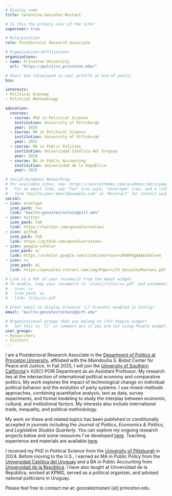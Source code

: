 ```yaml
---
# Display name
title: Valentina González-Rostani

# Is this the primary user of the site?
superuser: true

# Role/position
role: Postdoctoral Research Associate

# Organizations/Affiliations
organizations:
- name: Princeton University
  url: "https://politics.princeton.edu/"

# Short bio (displayed in user profile at end of posts)
bio: 

interests:
- Political Economy
- Political Methodology

education:
  courses:
  - course: PhD in Political Science
    institution: University of Pittsburgh
    year: 2024
  - course: MA in Political Science
    institution: University of Pittsburgh
    year: 2021
  - course: MA in Public Policies 
    institution: Universidad Católica del Uruguay
    year: 2019
  - course: BA in Public Accounting 
    institution: Universidad de la República
    year: 2015

# Social/Academic Networking
# For available icons, see: https://sourcethemes.com/academic/docs/page-builder/#icons
#   For an email link, use "fas" icon pack, "envelope" icon, and a link in the
#   form "mailto:your-email@example.com" or "#contact" for contact widget.
social:
- icon: envelope
  icon_pack: fas
  link: "mailto:gonzalezrostani@pitt.edu"
- icon: twitter
  icon_pack: fab
  link: https://twitter.com/gonzalezrostani
- icon: github
  icon_pack: fab
  link: https://github.com/gonzalezrostani
- icon: google-scholar
  icon_pack: ai
  link: https://scholar.google.com/citations?user=zR40PGgAAAAJ&hl=en
- icon: cv
  icon_pack: ai
  link: https://gonzalez-rostani.com/img/Papers/CV_GonzalezRostani.pdf

# Link to a PDF of your resume/CV from the About widget.
# To enable, copy your resume/CV to `static/files/cv.pdf` and uncomment the lines below.
# - icon: cv
#   icon_pack: ai
#   link: files/cv.pdf

# Enter email to display Gravatar (if Gravatar enabled in Config)
email: "mailto:gonzalezrostani@pitt.edu"

# Organizational groups that you belong to (for People widget)
#   Set this to `[]` or comment out if you are not using People widget.
user_groups:
- Researchers
- Visitors
---
```


I am a Postdoctoral Research Associate in the [Department of Politics at Princeton University](https://politics.princeton.edu/), affiliated with the Mamdouha S. Bobst Center for Peace and Justice. In Fall 2025, I will join the [University of Southern California](https://dornsife.usc.edu/poir/)'s (USC) POIR Department as an Assistant Professor. My research lies at the intersection of international political economy and comparative politics. My work explores the impact of technological change on individual political behavior and the evolution of party systems. I use mixed-methods approaches, combining quantitative analysis, text as data, survey experiments, and formal modeling to study the interplay between economic, cultural, and institutional factors. My interests also include international trade, inequality, and political methodology.

My work on these and related topics has been published or conditionally accepted in journals including the *Journal of Politics*, *Economics & Politics*, and *Legislative Studies Quarterly*. You can explore my ongoing research projects below and some resources I've developed [here](https://gonzalez-rostani.netlify.app/resources/). Teaching experience and materials are available [here](https://gonzalez-rostani.netlify.app/courses/).

I received my PhD in Political Science from the [University of Pittsburgh](https://www.polisci.pitt.edu/) in 2024. Before moving to the U.S., I earned an MA in Public Policy from the [Universidad Católica del Uruguay](https://ucu.edu.uy/es/taxonomy/term/40/node/113) and a BA in Public Accounting from [Universidad de la República](https://udelar.edu.uy/portal/). I have also taught at Universidad de la República, worked at KPMG, served as a political organizer, and advised national politicians in Uruguay.

Please feel free to contact me at: gonzalezrostani [at] princeton.edu.
